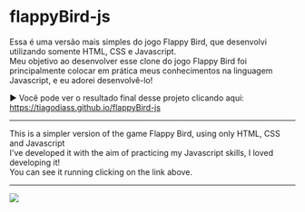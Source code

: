 # flappyBird-js
Essa é uma versão mais simples do jogo Flappy Bird, que desenvolvi utilizando somente HTML, CSS e Javascript.<br>
Meu objetivo ao desenvolver esse clone do jogo Flappy Bird foi principalmente colocar em prática meus conhecimentos na linguagem Javascript, e eu adorei desenvolvê-lo!

:arrow_forward: Você pode ver o resultado final desse projeto clicando aqui: https://tiagodiass.github.io/flappyBird-js<a>
  
<hr>

This is a simpler version of the game Flappy Bird, using only HTML, CSS and Javascript<br>
I've developed it with the aim of practicing my Javascript skills, I loved developing it!<br>
You can see it running clicking on the link above.

<hr>

<img src="https://i.ibb.co/cThGZbk/flappy-Bird2.png">
